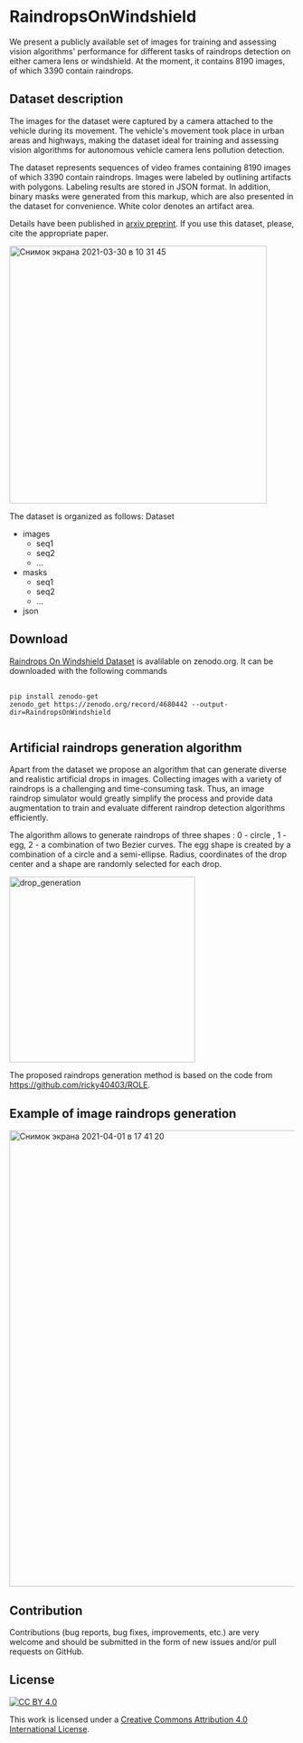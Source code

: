 # RaindropsOnWindshield
We present a publicly available set of images for training and assessing vision algorithms' performance for different tasks of raindrops detection on either camera lens or windshield. At the moment, it contains 8190 images, of which 3390 contain raindrops.

## Dataset description

The images for the dataset were captured by a camera attached to the vehicle during its movement. The vehicle's movement took place in urban areas and highways, making the dataset ideal for training and assessing vision algorithms for autonomous vehicle camera lens pollution detection. 

The dataset represents sequences of video frames containing 8190 images of which 3390 contain raindrops. Images were labeled by outlining artifacts with polygons. Labeling results are stored in JSON format. In addition, binary masks were generated from this markup, which are also presented in the dataset for convenience. White color denotes an artifact area.

Details have been published in [arxiv preprint](https://arxiv.org/abs/2104.05078).
If you use this dataset, please, cite the appropriate paper.


<img width="455" alt="Снимок экрана 2021-03-30 в 10 31 45" src="https://user-images.githubusercontent.com/39035996/112950672-34d2d200-9143-11eb-88ea-6ac459e1df61.png">

The dataset is organized as follows:
Dataset
 * images
   * seq1
   * seq2
   * ...
 * masks
   * seq1
   * seq2
   * ...
 * json

## Download
[Raindrops On Windshield Dataset](https://zenodo.org/record/4680442#.YH7agakzZO9) is avalilable on zenodo.org. It can be downloaded with the following commands 
<pre>
  <code>
pip install zenodo-get
zenodo_get https://zenodo.org/record/4680442 --output-dir=RaindropsOnWindshield
  </code>
</pre>


## Artificial raindrops generation algorithm

Apart from the dataset we propose an algorithm that can generate diverse and realistic artificial drops in images.
Collecting images with a variety of raindrops is a challenging and time-consuming task. Thus, an image raindrop simulator would greatly simplify the process and provide data augmentation to train and evaluate different raindrop detection algorithms efficiently. 

The algorithm allows to generate raindrops of three shapes : 0 - circle , 1 - egg, 2 - a combination of two Bezier curves. The egg shape is created by a combination of a circle and a semi-ellipse. Radius, coordinates of the drop center and a shape are randomly selected for each drop. 

<img width="328" alt="drop_generation" src="https://user-images.githubusercontent.com/39035996/112954529-238bc480-9147-11eb-8b14-54120373407e.png">

The proposed raindrops generation method is based on the code from https://github.com/ricky40403/ROLE.

## Example of image raindrops generation

<img width="806" alt="Снимок экрана 2021-04-01 в 17 41 20" src="https://user-images.githubusercontent.com/39035996/113311191-b37d6a00-9311-11eb-837d-fb86c340c529.png">


## Contribution
Contributions (bug reports, bug fixes, improvements, etc.) are very welcome and should be submitted in the form of new issues and/or pull requests on GitHub.


## License

[![CC BY 4.0][cc-by-shield]][cc-by]

This work is licensed under a
[Creative Commons Attribution 4.0 International License][cc-by].

[cc-by]: http://creativecommons.org/licenses/by/4.0/
[cc-by-shield]: https://img.shields.io/badge/License-CC%20BY%204.0-lightgrey.svg
